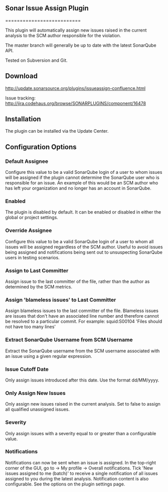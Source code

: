 ## Sonar Issue Assign Plugin
==========================

This plugin will automatically assign new issues raised in the current analysis to the SCM author responsible
for the violation.

The master branch will generally be up to date with the latest SonarQube API.

Tested on Subversion and Git.

## Download

http://update.sonarsource.org/plugins/issueassign-confluence.html

Issue tracking: http://jira.codehaus.org/browse/SONARPLUGINS/component/16478

## Installation

The plugin can be installed via the Update Center.

## Configuration Options

### Default Assignee

Configure this value to be a valid SonarQube login of a user to whom issues will be assigned if the plugin cannot determine the SonarQube user who is responsible for an issue.  An example of this would be an SCM author who has left your organization and no longer has an account in SonarQube.

### Enabled

The plugin is disabled by default.  It can be enabled or disabled in either the global or project settings.

### Override Assignee

Configure this value to be a valid SonarQube login of a user to whom all issues will be assigned regardless of the SCM author.  Useful to avoid issues being assigned and notifications being sent out to unsuspecting SonarQube users in testing scenarios.

### Assign to Last Committer

Assign issue to the last committer of the file, rather than the author as determined by the SCM metrics.

### Assign 'blameless issues' to Last Committer

Assign blameless issues to the last committer of the file. Blameless issues are issues that don't have an associated line number and therefore cannot be resolved to a particular commit. For example: squid:S00104 'Files should not have too many lines'

### Extract SonarQube Username from SCM Username

Extract the SonarQube username from the SCM username associated with an issue using a given regular expression.

### Issue Cutoff Date

Only assign issues introduced after this date. Use the format dd/MM/yyyy.

### Only Assign New Issues

Only assign new issues raised in the current analysis. Set to false to assign all qualified unassigned issues.

### Severity

Only assign issues with a severity equal to or greater than a configurable value.

### Notifications

Notifications can now be sent when an issue is assigned.  In the top-right corner of the GUI, go to <username> -> My profile -> Overall notifications.  Tick 'New issues assigned to me (batch)' to receive a single notification of all issues assigned to you during the latest analysis.
Notification content is also configurable.  See the options on the plugin settings page.







